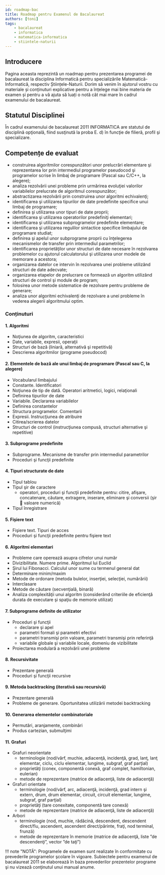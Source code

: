 ```yaml
---
id: roadmap-bac
title: Roadmap pentru Examenul de Bacalaureat
authors: [toni]
tags:
    - bacalaureat
    - informatica
    - matematica-informatica
    - stiintele-naturii
---
```


## Introducere

Pagina aceasta reprezintă un roadmap pentru prezentarea programei de bacalaureat la disciplina Informatică pentru specializările Matematică-Informatică, respectiv Științele-Naturii. Dorim să venim în ajutorul vostru cu materiale și conținuturi explicative pentru a înțelege mai bine materia de examen și pentru a vă ajuta să luați o notă cât mai mare în cadrul examenului de bacalaureat.

## Statutul Disciplinei

În cadrul examenului de bacalaureat 2011 INFORMATICA are statutul de disciplină 
opţională, fiind susţinută la proba E. d) în funcţie de filieră, profil şi specializare. 

## Competențe de evaluat

- construirea algoritmilor corespunzători unor prelucrări elementare şi reprezentarea lor 
prin intermediul programelor pseudocod şi programelor scrise în limbaj de 
programare (Pascal sau C/C++, la alegere);
- analiza rezolvării unei probleme prin urmărirea evoluţiei valorilor variabilelor 
prelucrate de algoritmul corespunzător;
- abstractizarea rezolvării prin construirea unor algoritmi echivalenţi;
- identificarea şi utilizarea tipurilor de date predefinite specifice unui limbaj de 
programare;
- definirea şi utilizarea unor tipuri de date proprii;
- identificarea şi utilizarea operatorilor predefiniţi elementari;
- identificarea şi utilizarea subprogramelor predefinite elementare;
- identificarea şi utilizarea regulilor sintactice specifice limbajului de programare 
studiat;
- definirea şi apelul unor subprograme proprii cu înţelegerea mecanismelor de transfer 
prin intermediul parametrilor;
- identificarea proprietăţilor unor structuri de date necesare în rezolvarea problemelor 
cu ajutorul calculatorului şi utilizarea unor modele de memorare a acestora;
- organizarea datelor ce intervin în rezolvarea unei probleme utilizând structuri de date 
adecvate;
- organizarea etapelor de prelucrare ce formează un algoritm utilizând structuri de 
control şi module de program;
- folosirea unor metode sistematice de rezolvare pentru probleme de generare;
- analiza unor algoritmi echivalenţi de rezolvare a unei probleme în vederea alegerii 
algoritmului optim.

### Conținuturi

#### 1. Algoritmi
- Noţiunea de algoritm, caracteristici
- Date, variabile, expresii, operaţii
- Structuri de bază (liniară, alternativă şi repetitivă)
- Descrierea algoritmilor (programe pseudocod)

#### 2. Elementele de bază ale unui limbaj de programare (Pascal sau C, la alegere)
- Vocabularul limbajului
- Constante. Identificatori
- Noţiunea de tip de dată. Operatori aritmetici, logici, relaţionali
- Definirea tipurilor de date
- Variabile. Declararea variabilelor
- Definirea constantelor
- Structura programelor. Comentarii
- Expresii. Instrucţiunea de atribuire
- Citirea/scrierea datelor
- Structuri de control (instrucţiunea compusă, structuri alternative şi repetitive)

#### 3. Subprograme predefinite
- Subprograme. Mecanisme de transfer prin intermediul parametrilor
- Proceduri şi funcţii predefinite

#### 4. Tipuri structurate de date
- Tipul tablou
- Tipul şir de caractere
  - operatori, proceduri şi funcţii predefinite pentru: citire, afişare, concatenare, 
căutare, extragere, inserare, eliminare şi conversii (şir  valoare numerică)
- Tipul înregistrare

#### 5. Fișiere text
- Fişiere text. Tipuri de acces
- Proceduri şi funcţii predefinite pentru fişiere text

#### 6. Algoritmi elementari
- Probleme care operează asupra cifrelor unui număr
- Divizibilitate. Numere prime. Algoritmul lui Euclid
- Şirul lui Fibonacci. Calculul unor sume cu termenul general dat
- Determinare minim/maxim
- Metode de ordonare (metoda bulelor, inserţiei, selecţiei, numărării)
- Interclasare
- Metode de căutare (secvenţială, binară)
- Analiza complexităţii unui algoritm (considerând criteriile de eficienţă durata
de executare şi spaţiu de memorie utilizat)

#### 7. Subprograme definite de utilizator
- Proceduri şi funcţii
  - declarare şi apel
  - parametri formali şi parametri efectivi
  - parametri transmişi prin valoare, parametri transmişi prin referinţă
  - variabile globale şi variabile locale, domeniu de vizibilitate
- Proiectarea modulară a rezolvării unei probleme

#### 8. Recursivitate
- Prezentare generală
- Proceduri şi funcţii recursive

#### 9. Metoda backtracking (iterativă sau recursivă) 
- Prezentare generală
- Probleme de generare. Oportunitatea utilizării metodei backtracking

#### 10. Generarea elementelor combinatoriale
- Permutări, aranjamente, combinări
- Produs cartezian, submulţimi

#### 11. Grafuri
- Grafuri neorientate
  - terminologie (nod/vârf, muchie, adiacenţă, incidenţă, grad, lanţ, lanţ 
elementar, ciclu, ciclu elementar, lungime, subgraf, graf parţial)
  - proprietăţi (conex, componentă conexă, graf complet, hamiltonian, 
eulerian)
  - metode de reprezentare (matrice de adiacenţă, liste de adiacenţă)
- Grafuri orientate
  - terminologie (nod/vârf, arc, adiacenţă, incidenţă, grad intern şi extern, 
drum, drum elementar, circuit, circuit elementar, lungime, subgraf, graf parţial)
  - proprietăţi (tare conexitate, componentă tare conexă)
  - metode de reprezentare (matrice de adiacenţă, liste de adiacenţă)
- Arbori
  - terminologie (nod, muchie, rădăcină, descendent, descendent direct/fiu,
ascendent, ascendent direct/părinte, fraţi, nod terminal, frunză)
  - metode de reprezentare în memorie (matrice de adiacenţă, liste ”de 
descendenţi”, vector ”de taţi”)

!!! note "NOTĂ": 
    Programele de examen sunt realizate în conformitate cu prevederile 
    programelor şcolare în vigoare. Subiectele pentru examenul de bacalaureat 2011 se 
    elaborează în baza prevederilor prezentelor programe şi nu vizează conţinutul unui 
    manual anume.